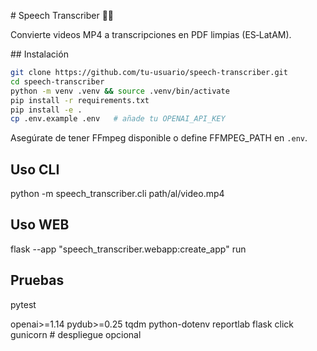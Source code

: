 # Speech Transcriber 📝📼

Convierte videos MP4 a transcripciones en PDF limpias (ES‑LatAM).

## Instalación

```bash
git clone https://github.com/tu‑usuario/speech‑transcriber.git
cd speech‑transcriber
python -m venv .venv && source .venv/bin/activate
pip install -r requirements.txt
pip install -e .
cp .env.example .env   # añade tu OPENAI_API_KEY
```
Asegúrate de tener FFmpeg disponible o define FFMPEG_PATH en `.env`.

## Uso CLI
python -m speech_transcriber.cli  path/al/video.mp4

## Uso WEB
flask --app "speech_transcriber.webapp:create_app" run

## Pruebas
pytest

openai>=1.14
pydub>=0.25
tqdm
python-dotenv
reportlab
flask
click
gunicorn        # despliegue opcional
